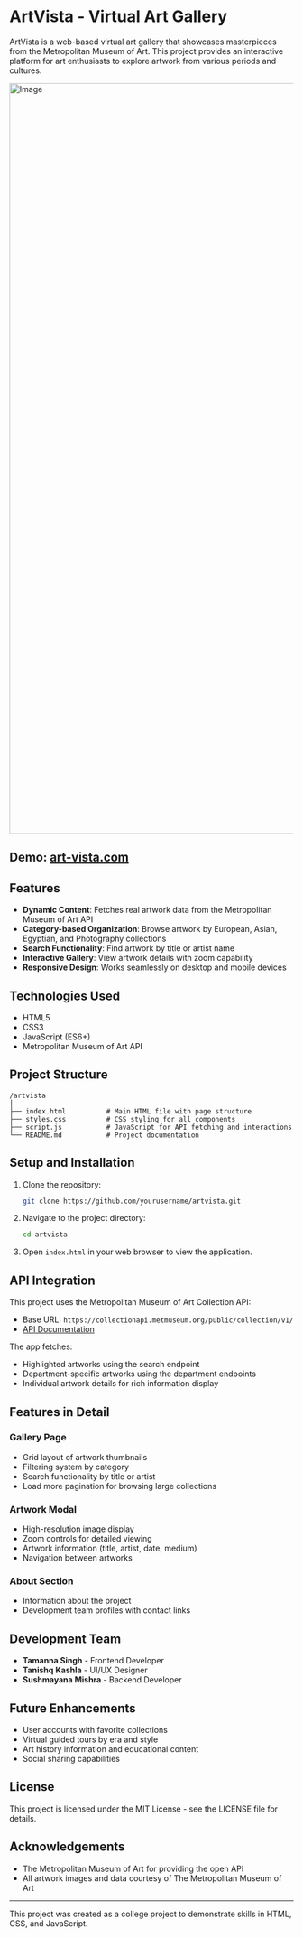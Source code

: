 # ArtVista - Virtual Art Gallery

ArtVista is a web-based virtual art gallery that showcases masterpieces from the Metropolitan Museum of Art. This project provides an interactive platform for art enthusiasts to explore artwork from various periods and cultures.

<img width="1330" alt="Image" src="https://github.com/user-attachments/assets/6d853ab0-8ed5-4976-8e0f-8a59e5396dc8" />

## Demo: [art-vista.com](https://art-gallery-chi-three.vercel.app/)


## Features

- **Dynamic Content**: Fetches real artwork data from the Metropolitan Museum of Art API
- **Category-based Organization**: Browse artwork by European, Asian, Egyptian, and Photography collections
- **Search Functionality**: Find artwork by title or artist name
- **Interactive Gallery**: View artwork details with zoom capability
- **Responsive Design**: Works seamlessly on desktop and mobile devices

## Technologies Used

- HTML5
- CSS3
- JavaScript (ES6+)
- Metropolitan Museum of Art API

## Project Structure

```
/artvista
│
├── index.html          # Main HTML file with page structure
├── styles.css          # CSS styling for all components
├── script.js           # JavaScript for API fetching and interactions
└── README.md           # Project documentation
```

## Setup and Installation

1. Clone the repository:
   ```bash
   git clone https://github.com/yourusername/artvista.git
   ```

2. Navigate to the project directory:
   ```bash
   cd artvista
   ```

3. Open `index.html` in your web browser to view the application.

## API Integration

This project uses the Metropolitan Museum of Art Collection API:
- Base URL: `https://collectionapi.metmuseum.org/public/collection/v1/`
- [API Documentation](https://metmuseum.github.io/)

The app fetches:
- Highlighted artworks using the search endpoint
- Department-specific artworks using the department endpoints
- Individual artwork details for rich information display

## Features in Detail

### Gallery Page
- Grid layout of artwork thumbnails
- Filtering system by category
- Search functionality by title or artist
- Load more pagination for browsing large collections

### Artwork Modal
- High-resolution image display
- Zoom controls for detailed viewing
- Artwork information (title, artist, date, medium)
- Navigation between artworks

### About Section
- Information about the project
- Development team profiles with contact links

## Development Team

- **Tamanna Singh** - Frontend Developer 
- **Tanishq Kashla** - UI/UX Designer 
- **Sushmayana Mishra** - Backend Developer

## Future Enhancements

- User accounts with favorite collections
- Virtual guided tours by era and style
- Art history information and educational content
- Social sharing capabilities

## License

This project is licensed under the MIT License - see the LICENSE file for details.

## Acknowledgements

- The Metropolitan Museum of Art for providing the open API
- All artwork images and data courtesy of The Metropolitan Museum of Art

---

This project was created as a college project to demonstrate skills in HTML, CSS, and JavaScript.
